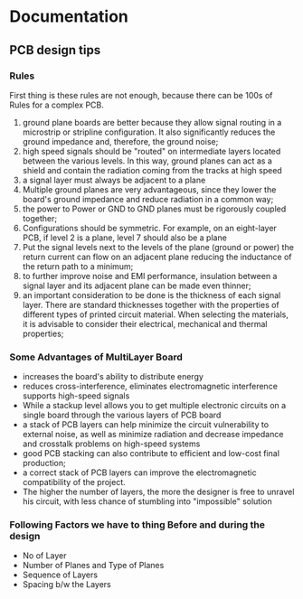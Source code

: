 # Documentation
## PCB design tips
### Rules
First thing is these rules are not enough, because there can be 100s of Rules for a complex PCB.
1. ground plane boards are better because they allow signal routing in a microstrip or stripline configuration. It also significantly reduces the ground impedance and, therefore, the ground noise;
2. high speed signals should be "routed" on intermediate layers located between the various levels. In this way, ground planes can act as a shield and contain the radiation coming from the tracks at high speed
3. a signal layer must always be adjacent to a plane
4.  Multiple ground planes are very advantageous, since they lower the board's ground impedance and reduce radiation in a common way;
5. the power to Power or GND to GND planes must be rigorously coupled together;
6. Configurations should be symmetric. For example, on an eight-layer PCB, if level 2 is a plane, level 7 should also be a plane
7. Put the signal levels next to the levels of the plane (ground or power) the return current can flow on an adjacent plane reducing the inductance of the return path to a minimum;
8. to further improve noise and EMI performance, insulation between a signal layer and its adjacent plane can be made even thinner;
9. an important consideration to be done is the thickness of each signal layer. There are standard thicknesses together with the properties of different types of printed circuit material. When selecting the materials, it is advisable to consider their electrical, mechanical and thermal properties;

### Some Advantages of MultiLayer Board
- increases the board's ability to distribute energy
- reduces cross-interference, eliminates electromagnetic interference
supports high-speed signals
- While a stackup level allows you to get multiple electronic circuits on a single board through the various layers of PCB board
- a stack of PCB layers can help minimize the circuit vulnerability to external noise, as well as minimize radiation and decrease impedance and crosstalk problems on high-speed systems
- good PCB stacking can also contribute to efficient and low-cost final production;
- a correct stack of PCB layers can improve the electromagnetic compatibility of the project.
- The higher the number of layers, the more the designer is free to unravel his circuit, with less chance of stumbling into "impossible" solution
### Following Factors we have to thing Before and during the design
- No of Layer 
- Number of Planes and Type of Planes 
- Sequence of Layers 
- Spacing b/w the Layers
